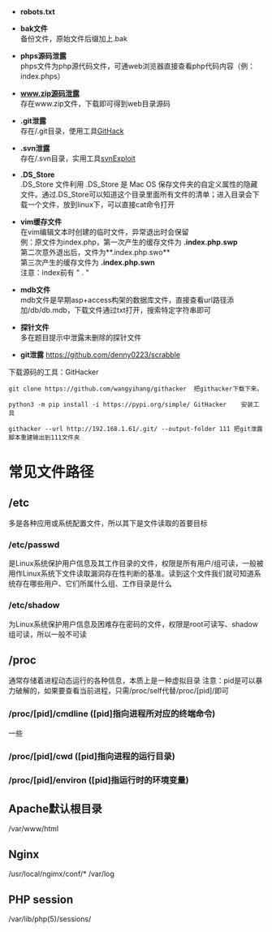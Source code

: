 

- **robots.txt**

- **bak文件**  
    备份文件，原始文件后缀加上.bak

- **phps源码泄露**  
    phps文件为php源代码文件，可通web浏览器直接查看php代码内容（例：index.phps）

- **www.zip源码泄露**  
    存在www.zip文件，下载即可得到web目录源码

- **.git泄露**  
    存在/.git目录，使用工具[GitHack](https://github.com/lijiejie/GitHack)

- **.svn泄露**  
    存在/.svn目录，实用工具[svnExploit](https://github.com/admintony/svnExploit)

- **.DS_Store**  
    .DS_Store 文件利用 .DS_Store 是 Mac OS 保存文件夹的自定义属性的隐藏文件。通过.DS_Store可以知道这个目录里面所有文件的清单；进入目录会下载一个文件，放到linux下，可以直接cat命令打开

- **vim缓存文件**  
    在vim编辑文本时创建的临时文件，异常退出时会保留  
    例：原文件为index.php，第一次产生的缓存文件为 **.index.php.swp**  
    第二次意外退出后，文件为**.index.php.swo**  
    第三次产生的缓存文件为 **.index.php.swn**  
    注意：index前有 " . "

- **mdb文件**  
    mdb文件是早期asp+access构架的数据库文件，直接查看url路径添加/db/db.mdb，下载文件通过txt打开，搜索特定字符串即可
- **探针文件**  
    多在题目提示中泄露未删除的探针文件

- **git泄露**
https://github.com/denny0223/scrabble

下载源码的工具：GitHacker
```
git clone https://github.com/wangyihang/githacker  把githacker下载下来。
 
python3 -m pip install -i https://pypi.org/simple/ GitHacker    安装工具
 
githacker --url http://192.168.1.61/.git/ --output-folder 111 把git泄露脚本重建输出到111文件夹
```


# 常见文件路径

## /etc

多是各种应用或系统配置文件，所以其下是文件读取的首要目标

### /etc/passwd

是Linux系统保护用户信息及其工作目录的文件，权限是所有用户/组可读，一般被用作Linux系统下文件读取漏洞存在性判断的基准。读到这个文件我们就可知道系统存在哪些用户、它们所属什么组、工作目录是什么

### /etc/shadow

为Linux系统保护用户信息及困难存在密码的文件，权限是root可读写、shadow组可读，所以一般不可读

## /proc

通常存储着进程动态运行的各种信息，本质上是一种虚拟目录
注意：pid是可以暴力破解的，如果要查看当前进程，只需/proc/self代替/proc/\[pid]/即可

### /proc/\[pid]/cmdline (\[pid]指向进程所对应的终端命令)
一些

### /proc/\[pid]/cwd (\[pid]指向进程的运行目录)

### /proc/\[pid]/environ (\[pid]指运行时的环境变量)


## Apache默认根目录

/var/www/html

## Nginx

/usr/local/ngimx/conf/*
/var/log

## PHP session

/var/lib/php(5)/sessions/